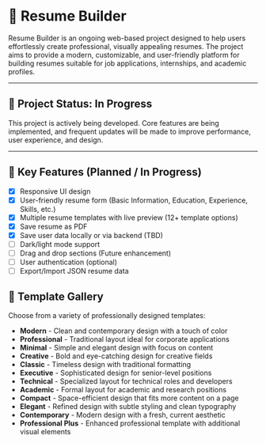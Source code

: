 
# 🧾 Resume Builder

Resume Builder is an ongoing web-based project designed to help users effortlessly create professional, visually appealing resumes. The project aims to provide a modern, customizable, and user-friendly platform for building resumes suitable for job applications, internships, and academic profiles.

---

## 🚧 Project Status: In Progress

This project is actively being developed. Core features are being implemented, and frequent updates will be made to improve performance, user experience, and design.

---

## 🌟 Key Features (Planned / In Progress)

- [x] Responsive UI design
- [x] User-friendly resume form (Basic Information, Education, Experience, Skills, etc.)
- [x] Multiple resume templates with live preview (12+ template options)
- [x] Save resume as PDF
- [x] Save user data locally or via backend (TBD)
- [ ] Dark/light mode support
- [ ] Drag and drop sections (Future enhancement)
- [ ] User authentication (optional)
- [ ] Export/Import JSON resume data

## 🎨 Template Gallery

Choose from a variety of professionally designed templates:

- **Modern** - Clean and contemporary design with a touch of color
- **Professional** - Traditional layout ideal for corporate applications
- **Minimal** - Simple and elegant design with focus on content
- **Creative** - Bold and eye-catching design for creative fields
- **Classic** - Timeless design with traditional formatting
- **Executive** - Sophisticated design for senior-level positions
- **Technical** - Specialized layout for technical roles and developers
- **Academic** - Formal layout for academic and research positions
- **Compact** - Space-efficient design that fits more content on a page
- **Elegant** - Refined design with subtle styling and clean typography
- **Contemporary** - Modern design with a fresh, current aesthetic
- **Professional Plus** - Enhanced professional template with additional visual elements

